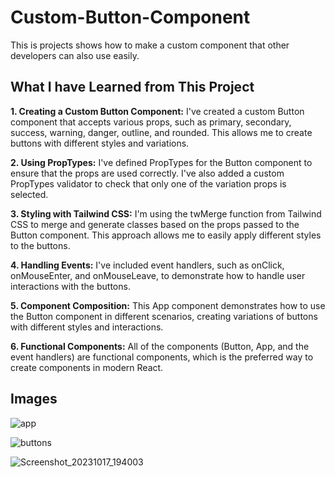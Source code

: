 # Custom-Button-Component
This is projects shows how to make a custom component that other developers can also use easily.

## What I have Learned from This Project
**1. Creating a Custom Button Component:** I've created a custom Button component that accepts various props, such as primary, secondary, success, warning, danger, outline, and rounded. This allows me to create buttons with different styles and variations.

**2. Using PropTypes:** I've defined PropTypes for the Button component to ensure that the props are used correctly. I've also added a custom PropTypes validator to check that only one of the variation props is selected.

**3. Styling with Tailwind CSS:** I'm using the twMerge function from Tailwind CSS to merge and generate classes based on the props passed to the Button component. This approach allows me to easily apply different styles to the buttons.

**4. Handling Events:** I've included event handlers, such as onClick, onMouseEnter, and onMouseLeave, to demonstrate how to handle user interactions with the buttons.

**5. Component Composition:** This App component demonstrates how to use the Button component in different scenarios, creating variations of buttons with different styles and interactions.

**6. Functional Components:** All of the components (Button, App, and the event handlers) are functional components, which is the preferred way to create components in modern React.

## Images
![app](https://github.com/dev-world-rohit/Custom-Button-Component/assets/136791205/b3351873-6488-4d9b-8bd3-b63d9d3f9878)

![buttons](https://github.com/dev-world-rohit/Custom-Button-Component/assets/136791205/f200c7d3-4987-4342-ad65-4119db557835)

![Screenshot_20231017_194003](https://github.com/dev-world-rohit/Custom-Button-Component/assets/136791205/44629b05-de75-4ece-815a-a3107f8717c0)
